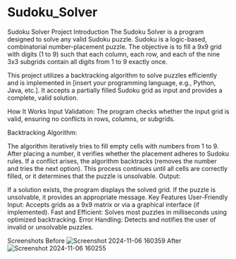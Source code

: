 # Sudoku_Solver
Sudoku Solver Project
Introduction
The Sudoku Solver is a program designed to solve any valid Sudoku puzzle. Sudoku is a logic-based, combinatorial number-placement puzzle. The objective is to fill a 9x9 grid with digits (1 to 9) such that each column, each row, and each of the nine 3x3 subgrids contain all digits from 1 to 9 exactly once.

This project utilizes a backtracking algorithm to solve puzzles efficiently and is implemented in [insert your programming language, e.g., Python, Java, etc.]. It accepts a partially filled Sudoku grid as input and provides a complete, valid solution.

How It Works
Input Validation:
The program checks whether the input grid is valid, ensuring no conflicts in rows, columns, or subgrids.

Backtracking Algorithm:

The algorithm iteratively tries to fill empty cells with numbers from 1 to 9.
After placing a number, it verifies whether the placement adheres to Sudoku rules.
If a conflict arises, the algorithm backtracks (removes the number and tries the next option).
This process continues until all cells are correctly filled, or it determines that the puzzle is unsolvable.
Output:

If a solution exists, the program displays the solved grid.
If the puzzle is unsolvable, it provides an appropriate message.
Key Features
User-Friendly Input: Accepts grids as a 9x9 matrix or via a graphical interface (if implemented).
Fast and Efficient: Solves most puzzles in milliseconds using optimized backtracking.
Error Handling: Detects and notifies the user of invalid or unsolvable puzzles.

Screenshots 
Before
![Screenshot 2024-11-06 160359](https://github.com/user-attachments/assets/f7458889-a5f4-4855-a64d-aa3300301fee)
After
![Screenshot 2024-11-06 160255](https://github.com/user-attachments/assets/a3e69a56-c552-4410-b62a-78e1f59c288b)
